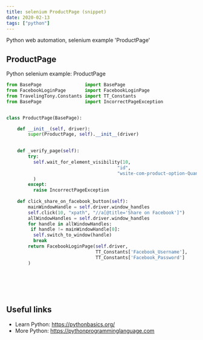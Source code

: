 ```yaml
---
title: selenium ProductPage (snippet)
date: 2020-02-13
tags: ["python"]
---
```

Python web automation, selenium example 'ProductPage'


## ProductPage

Python selenium example: ProductPage

```python
from BasePage                import BasePage
from FacebookLoginPage       import FacebookLoginPage
from TravelingTony.Constants import TT_Constants
from BasePage                import IncorrectPageException


class ProductPage(BasePage):

    def __init__(self, driver):
        super(ProductPage, self).__init__(driver)
  

    def _verify_page(self):
        try:
          self.wait_for_element_visibility(10, 
                                         "id", 
                                         "wsite-com-product-option-Quantity"
          )
        except:   
          raise IncorrectPageException
    
    def click_share_on_facebook_button(self):
        mainWindowHandle = self.driver.window_handles
        self.click(10, "xpath", "//a[@title='Share on Facebook']")
        allWindowHandles = self.driver.window_handles
        for handle in allWindowHandles:
         if handle != mainWindowHandle[0]:
          self.switch_to_window(handle)
          break
        return FacebookLoginPage(self.driver, 
                                 TT_Constants['Facebook_Username'],
                                 TT_Constants['Facebook_Password'] 
        )
        
    
      
    



```

## Useful links

- Learn Python: https://pythonbasics.org/
- More Python: https://pythonprogramminglanguage.com
